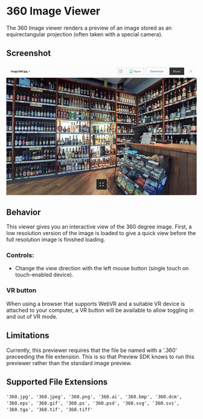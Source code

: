 # 360 Image Viewer

The 360 Image viewer renders a preview of an image stored as an equirectangular projection (often taken with a special camera).

## Screenshot

<img src=./images/image360.png />

## Behavior

This viewer gives you an interactive view of the 360 degree image. First, a low resolution version of the image is loaded to give a quick view before the full resolution image is finished loading.

### Controls:
* Change the view direction with the left mouse button (single touch on touch-enabled device).

### VR button
When using a browser that supports WebVR and a suitable VR device is attached to your computer, a VR button will be available to allow toggling in and out of VR mode.

## Limitations

Currently, this previewer requires that the file be named with a '.360' preceeding the file extension. This is so that Preview SDK knows to run this previewer rather than the standard image preview.

## Supported File Extensions

`'360.jpg', '360.jpeg', '360.png', '360.ai', '360.bmp', '360.dcm', '360.eps', '360.gif', '360.ps', '360.psd', '360.svg', '360.svs', '360.tga', '360.tif', '360.tiff'`

